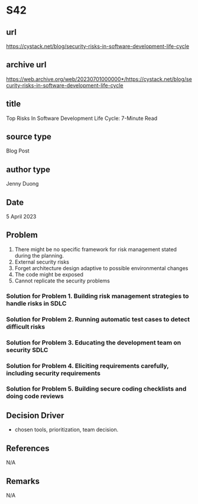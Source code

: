 # S42
## url
https://cystack.net/blog/security-risks-in-software-development-life-cycle

## archive url
https://web.archive.org/web/20230701000000*/https://cystack.net/blog/security-risks-in-software-development-life-cycle

## title
Top Risks In Software Development Life Cycle: 7-Minute Read

## source type
Blog Post

## author type
Jenny Duong

## Date
5 April 2023

## Problem
1.  There might be no specific framework for risk management stated during the planning.
2. External security risks
3. Forget architecture design adaptive to possible environmental changes
4. The code might be exposed
5. Cannot replicate the security problems

### Solution for Problem 1. Building risk management strategies to handle risks in SDLC
### Solution for Problem 2. Running automatic test cases to detect difficult risks
### Solution for Problem 3. Educating the development team on security SDLC
### Solution for Problem 4. Eliciting requirements carefully, including security requirements
### Solution for Problem 5. Building secure coding checklists and doing code reviews

## Decision Driver
- chosen tools, prioritization, team decision.

## References
N/A
## Remarks
N/A
